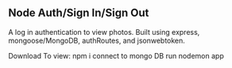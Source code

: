 ## Node Auth/Sign In/Sign Out

A log in authentication to view photos. Built using express, mongoose/MongoDB, authRoutes, and jsonwebtoken.

Download To view: npm i
connect to mongo DB
run nodemon app
